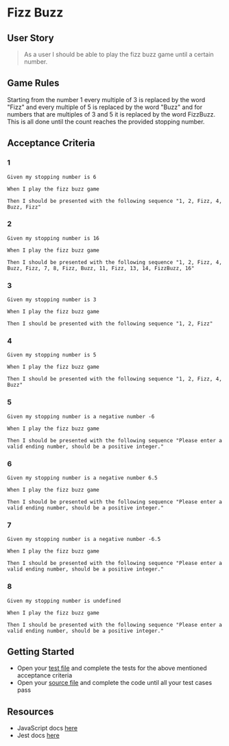 # Fizz Buzz

## User Story

> As a user I should be able to play the fizz buzz game until a certain number.

## Game Rules

Starting from the number 1 every multiple of 3 is replaced by the word "Fizz" and every multiple of 5 is replaced by the word "Buzz" and for numbers that are multiples of 3 and 5 it is replaced by the word FizzBuzz. This is all done until the count reaches the provided stopping number.

## Acceptance Criteria

### 1

```
Given my stopping number is 6

When I play the fizz buzz game

Then I should be presented with the following sequence "1, 2, Fizz, 4, Buzz, Fizz"
```

### 2

```
Given my stopping number is 16

When I play the fizz buzz game

Then I should be presented with the following sequence "1, 2, Fizz, 4, Buzz, Fizz, 7, 8, Fizz, Buzz, 11, Fizz, 13, 14, FizzBuzz, 16"
```

### 3

```
Given my stopping number is 3

When I play the fizz buzz game

Then I should be presented with the following sequence "1, 2, Fizz"
```

### 4

```
Given my stopping number is 5

When I play the fizz buzz game

Then I should be presented with the following sequence "1, 2, Fizz, 4, Buzz"
```

### 5

```
Given my stopping number is a negative number -6

When I play the fizz buzz game

Then I should be presented with the following sequence "Please enter a valid ending number, should be a positive integer."
```

### 6

```
Given my stopping number is a negative number 6.5

When I play the fizz buzz game

Then I should be presented with the following sequence "Please enter a valid ending number, should be a positive integer."
```

### 7

```
Given my stopping number is a negative number -6.5

When I play the fizz buzz game

Then I should be presented with the following sequence "Please enter a valid ending number, should be a positive integer."
```

### 8

```
Given my stopping number is undefined

When I play the fizz buzz game

Then I should be presented with the following sequence "Please enter a valid ending number, should be a positive integer."
```

## Getting Started

- Open your [test file](./index.test.js) and complete the tests for the above mentioned acceptance criteria
- Open your [source file](./index.js) and complete the code until all your test cases pass

## Resources

- JavaScript docs [here](https://developer.mozilla.org/en-US/docs/Learn/JavaScript)
- Jest docs [here](https://jestjs.io/docs/getting-started)
